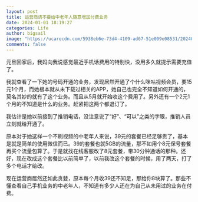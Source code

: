 ```yaml
---
layout: post
title: 运营商请不要给中老年人随意增加付费业务
date: 2024-01-01 18:19:27
categories: Life
author: bigsail
image: "https://ucarecdn.com/5938eb6e-73d4-4109-ad67-51e009e08531/20240101.webp"
comments: false
---
```

元旦回家后，我妈向我说感觉最近手机话费用的特别快，没用多久就提示需要充值了。

我就查看了一下她的号码开通的业务，发现居然开通了个什么咪咕视频会员，要15元1个月，而她根本就从未下载过相关的APP，她自己也完全不知道如何开通的，莫名其妙的就有了这个业务。而且从5月就开始收这个费用了。另外还有一个2元1个月的不知道是什么的业务。赶紧把这两个都退订了。

我估计是她以前接到了推销电话，没注意说了“好”、“可以”之类的字眼，推销人员立刻就给开通了。

原本对于她这样一个不刷视频的中老年人来说，39元的套餐已经足够贵了，基本是就是简单的使用微信而已。39的套餐也就5GB的流量，那不如用个8元保号套餐再买个流量包算了。于是就找在线客服改了8元套餐，带30分钟通话的那种。还好，现在改成这个套餐比以前简单了，以前我改这个套餐的时候，用了两天，打了多个电话才给改。

现在运营商居然还如此贪婪，原本每个月收39还不知足，那给你8块算了。那些不懂查看自己手机业务的中老年人，不知道有多少人还在为自己从未用过的业务在付费。